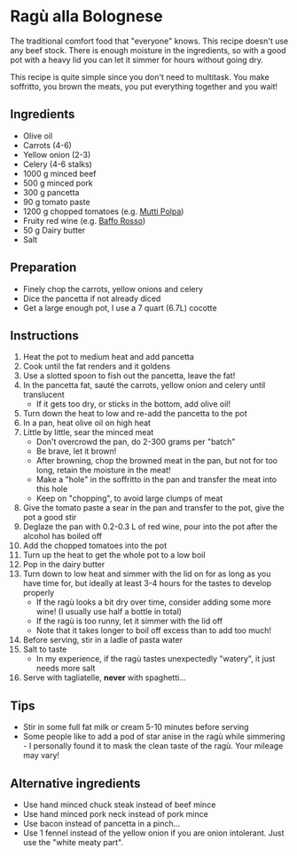 # Ragù alla Bolognese

The traditional comfort food that "everyone" knows. This recipe doesn't use any beef stock. There is enough moisture in the ingredients, so with a good pot with a heavy lid you can let it simmer for hours without going dry.

This recipe is quite simple since you don't need to multitask. You make soffritto, you brown the meats, you put everything together and you wait!

## Ingredients

* Olive oil
* Carrots (4-6)
* Yellow onion (2-3)
* Celery (4-6 stalks)
* 1000 g minced beef
* 500 g minced pork
* 300 g pancetta
* 90 g tomato paste
* 1200 g chopped tomatoes (e.g. [Mutti Polpa])
* Fruity red wine (e.g. [Baffo Rosso])
* 50 g Dairy butter
* Salt

## Preparation

* Finely chop the carrots, yellow onions and celery
* Dice the pancetta if not already diced
* Get a large enough pot, I use a 7 quart (6.7L) cocotte

## Instructions

1. Heat the pot to medium heat and add pancetta
1. Cook until the fat renders and it goldens
1. Use a slotted spoon to fish out the pancetta, leave the fat!
1. In the pancetta fat, sauté the carrots, yellow onion and celery until translucent
    * If it gets too dry, or sticks in the bottom, add olive oil!
1. Turn down the heat to low and re-add the pancetta to the pot 
1. In a pan, heat olive oil on high heat
1. Little by little, sear the minced meat
    * Don't overcrowd the pan, do 2-300 grams per "batch"
    * Be brave, let it brown!
    * After browning, chop the browned meat in the pan, but not for too long, retain the moisture in the meat!
    * Make a "hole" in the soffritto in the pan and transfer the meat into this hole
    * Keep on "chopping", to avoid large clumps of meat
1. Give the tomato paste a sear in the pan and transfer to the pot, give the pot a good stir
1. Deglaze the pan with 0.2-0.3 L of red wine, pour into the pot after the alcohol has boiled off
1. Add the chopped tomatoes into the pot
1. Turn up the heat to get the whole pot to a low boil 
1. Pop in the dairy butter
1. Turn down to low heat and simmer with the lid on for as long as you have time for, but ideally at least 3-4 hours for the tastes to develop properly
    * If the ragù looks a bit dry over time, consider adding some more wine! (I usually use half a bottle in total)
    * If the ragù is too runny, let it simmer with the lid off
    * Note that it takes longer to boil off excess than to add too much!
1. Before serving, stir in a ladle of pasta water
1. Salt to taste
    * In my experience, if the ragù tastes unexpectedly "watery", it just needs more salt
1. Serve with tagliatelle, **never** with spaghetti...

## Tips

* Stir in some full fat milk or cream 5-10 minutes before serving
* Some people like to add a pod of star anise in the ragù while simmering - I personally found it to mask the clean taste of the ragù. Your mileage may vary!


## Alternative ingredients

* Use hand minced chuck steak instead of beef mince
* Use hand minced pork neck instead of pork mince
* Use bacon instead of pancetta in a pinch...
* Use 1 fennel instead of the yellow onion if you are onion intolerant. Just use the "white meaty part".


[Mutti Polpa]: https://mutti-parma.com/products/polpa/
[Baffo Rosso]: https://www.vinmonopolet.no/Land/Italia/Toscana/Chianti/Castellani-Baffo-Rosso-Chianti-2023/p/12640201